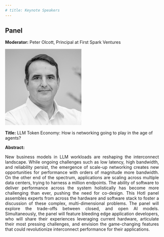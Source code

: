 ```yaml
---
# title: Keynote Speakers
---
```


## Panel

**Moderator:** Peter Olcott, Principal at First Spark Ventures

<img src="/assets/img/Peter_Olcott.jpg">

**Title:** LLM Token Economy: How is networking going to play in the age of agents?

**Abstract:** 
<div style="text-align: justify; text-indent: 0em;">
New business models in LLM workloads are reshaping the interconnect landscape. While ongoing challenges such as low latency, high bandwidth, and reliability persist, the emergence of scale-up networking creates new opportunities for performance with orders of magnitude more bandwidth. On the other end of the spectrum, applications are scaling across multiple data centers, trying to harness a million endpoints. The ability of software to deliver performance across the system holistically has become more challenging than ever, pushing the need for co-design. This HotI panel assembles experts from across the hardware and software stack to foster a discussion of these complex, multi-dimensional problems. The panel will explore the trade-offs between closed, and open AI models. Simultaneously, the panel will feature bleeding edge application developers, who will share their experiences leveraging current hardware, articulate their most pressing challenges, and envision the game-changing features that could revolutionize interconnect performance for their applications.
</div>